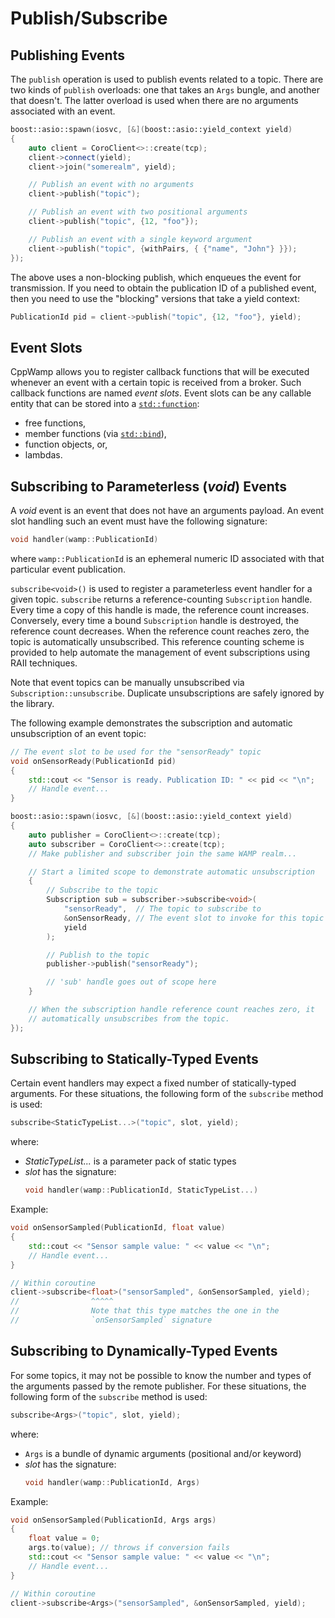<!-- ---------------------------------------------------------------------------
                Copyright Butterfly Energy Systems 2014-2015.
         Distributed under the Boost Software License, Version 1.0.
             (See accompanying file LICENSE_1_0.txt or copy at
                    http://www.boost.org/LICENSE_1_0.txt)
---------------------------------------------------------------------------- -->
Publish/Subscribe
=================

Publishing Events
-----------------

The `publish` operation is used to publish events related to a topic. There are
two kinds of `publish` overloads: one that takes an `Args` bungle, and another
that doesn't. The latter overload is used when there are no arguments associated
with an event.

```c++
boost::asio::spawn(iosvc, [&](boost::asio::yield_context yield)
{
    auto client = CoroClient<>::create(tcp);
    client->connect(yield);
    client->join("somerealm", yield);

    // Publish an event with no arguments
    client->publish("topic");

    // Publish an event with two positional arguments
    client->publish("topic", {12, "foo"});

    // Publish an event with a single keyword argument
    client->publish("topic", {withPairs, { {"name", "John"} }});
});
```

The above uses a non-blocking publish, which enqueues the event for
transmission. If you need to obtain the publication ID of a published event,
then you need to use the "blocking" versions that take a yield context:

```c++
PublicationId pid = client->publish("topic", {12, "foo"}, yield);
```

Event Slots
----------

CppWamp allows you to register callback functions that will be executed whenever
an event with a certain topic is received from a broker. Such callback
functions are named _event slots_. Event slots can be any callable entity that
can be stored into a [`std::function`][stdfunction]:
- free functions,
- member functions (via [`std::bind`][stdbind]),
- function objects, or,
- lambdas.

[stdfunction]: http://en.cppreference.com/w/cpp/utility/functional/function
[stdbind]: http://en.cppreference.com/w/cpp/utility/functional/bind

Subscribing to Parameterless (_void_) Events
--------------------------------------------

A _void_ event is an event that does not have an arguments payload. An event
slot handling such an event must have the following signature:
```c++
void handler(wamp::PublicationId)
```
where `wamp::PublicationId` is an ephemeral numeric ID associated with that
particular event publication.

`subscribe<void>()` is used to register a parameterless event handler for a
given topic. `subscribe` returns a reference-counting `Subscription` handle.
Every time a copy of this handle is made, the reference count increases.
Conversely, every time a bound `Subscription` handle is destroyed, the reference
count decreases. When the reference count reaches zero, the topic is
automatically unsubscribed. This reference counting scheme is provided to help
automate the management of event subscriptions using RAII techniques.

Note that event topics can be manually unsubscribed via
`Subscription::unsubscribe`. Duplicate unsubscriptions are safely ignored by
the library.

The following example demonstrates the subscription and automatic unsubscription
of an event topic:

```c++
// The event slot to be used for the "sensorReady" topic
void onSensorReady(PublicationId pid)
{
    std::cout << "Sensor is ready. Publication ID: " << pid << "\n";
    // Handle event...
}

boost::asio::spawn(iosvc, [&](boost::asio::yield_context yield)
{
    auto publisher = CoroClient<>::create(tcp);
    auto subscriber = CoroClient<>::create(tcp);
    // Make publisher and subscriber join the same WAMP realm...

    // Start a limited scope to demonstrate automatic unsubscription
    {
        // Subscribe to the topic
        Subscription sub = subscriber->subscribe<void>(
            "sensorReady",  // The topic to subscribe to
            &onSensorReady, // The event slot to invoke for this topic
            yield
        );

        // Publish to the topic
        publisher->publish("sensorReady");

        // 'sub' handle goes out of scope here
    }

    // When the subscription handle reference count reaches zero, it
    // automatically unsubscribes from the topic.
});
```

Subscribing to Statically-Typed Events
--------------------------------------

Certain event handlers may expect a fixed number of statically-typed
arguments. For these situations, the following form of the `subscribe` method
is used:
```c++
subscribe<StaticTypeList...>("topic", slot, yield);
```
where:
- _StaticTypeList..._ is a parameter pack of static types
- _slot_ has the signature:
   ```c++
   void handler(wamp::PublicationId, StaticTypeList...)
   ```

Example:
```c++
void onSensorSampled(PublicationId, float value)
{
    std::cout << "Sensor sample value: " << value << "\n";
    // Handle event...
}

// Within coroutine
client->subscribe<float>("sensorSampled", &onSensorSampled, yield);
//                ^^^^^
//                Note that this type matches the one in the
//                `onSensorSampled` signature
```

Subscribing to Dynamically-Typed Events
---------------------------------------

For some  topics, it may not be possible to know the number and types of the
arguments passed by the remote publisher. For these situations, the following
form of the `subscribe` method is used:
```c++
subscribe<Args>("topic", slot, yield);
```
where:
- `Args` is a bundle of dynamic arguments (positional and/or keyword)
- _slot_ has the signature:
   ```c++
   void handler(wamp::PublicationId, Args)
   ```

Example:
```c++
void onSensorSampled(PublicationId, Args args)
{
    float value = 0;
    args.to(value); // throws if conversion fails
    std::cout << "Sensor sample value: " << value << "\n";
    // Handle event...
}

// Within coroutine
client->subscribe<Args>("sensorSampled", &onSensorSampled, yield);
```
